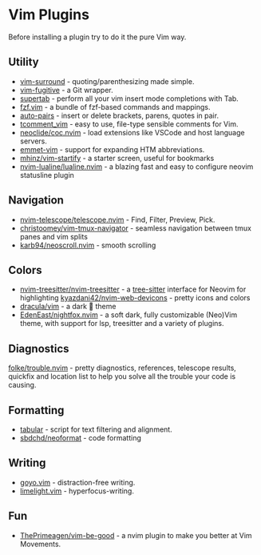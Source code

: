 # Vim Plugins

Before installing a plugin try to do it the pure Vim way.

## Utility

* [vim-surround](https://github.com/tpope/vim-surround) - quoting/parenthesizing made simple.
* [vim-fugitive](https://github.com/tpope/vim-fugitive) - a Git wrapper.
* [supertab](https://github.com/ervandew/supertab) - perform all your vim insert mode completions with Tab.
* [fzf.vim](https://github.com/junegunn/fzf.vim) - a bundle of fzf-based commands and mappings.
* [auto-pairs](https://github.com/jiangmiao/auto-pairs) - insert or delete brackets, parens, quotes in pair.
* [tcomment\_vim](https://github.com/tomtom/tcomment_vim) - easy to use, file-type sensible comments for Vim.
* [neoclide/coc.nvim](https://github.com/neoclide/coc.nvim) - load extensions like VSCode and host language servers.
* [emmet-vim](https://github.com/mattn/emmet-vim) - support for expanding HTM abbreviations.
* [mhinz/vim-startify](https://github.com/mhinz/vim-startify) - a starter screen, useful for bookmarks
* [nvim-lualine/lualine.nvim](https://github.com/nvim-lualine/lualine.nvim) - a blazing fast and easy to configure neovim statusline plugin

## Navigation
* [nvim-telescope/telescope.nvim](https://github.com/nvim-telescope/telescope.nvim) - Find, Filter, Preview, Pick.
* [christoomey/vim-tmux-navigator](https://github.com/christoomey/vim-tmux-navigator) - seamless navigation between tmux panes and vim splits
* [karb94/neoscroll.nvim](https://github.com/karb94/neoscroll.nvim) - smooth scrolling

## Colors
* [nvim-treesitter/nvim-treesitter](https://github.com/nvim-treesitter/nvim-treesitter) - a [tree-sitter](https://github.com/tree-sitter/tree-sitter) interface for Neovim for highlighting
[kyazdani42/nvim-web-devicons](https://github.com/kyazdani42/nvim-web-devicons) - pretty icons and colors
* [dracula/vim](https://github.com/dracula/vim) - a dark 🧛 theme
* [EdenEast/nightfox.nvim](https://github.com/EdenEast/nightfox.nvim) - a soft dark, fully customizable (Neo)Vim theme, with support for lsp, treesitter and a variety of plugins.

## Diagnostics
[folke/trouble.nvim](https://github.com/folke/trouble.nvim) - pretty diagnostics, references, telescope results, quickfix and location list to help you solve all the trouble your code is causing.

## Formatting
* [tabular](https://github.com/godlygeek/tabular) - script for text filtering and alignment.
* [sbdchd/neoformat](https://github.com/sbdchd/neoformat) - code formatting

## Writing

* [goyo.vim](https://github.com/junegunn/goyo.vim) - distraction-free writing.
* [limelight.vim](https://github.com/junegunn/limelight.vim) - hyperfocus-writing.

## Fun
* [ThePrimeagen/vim-be-good](https://github.com/ThePrimeagen/vim-be-good) - a nvim plugin to make you better at Vim Movements.

